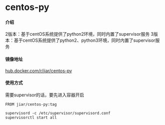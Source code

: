 # centos-py


#### 介绍
2版本：基于centOS系统提供了python2环境，同时内置了supervisor服务
3版本：基于centOS系统提供了python2、python3环境，同时内置了supervisor服务

#### 镜像地址
[hub.docker.com/r/jiar/centos-py](https://hub.docker.com/r/jiar/centos-py)

#### 使用方式
需要supervisor的话，要先进入容器开启
```
FROM jiar/centos-py:tag

supervisord -c /etc/supervisor/supervisord.conf
supervisorctl start all
```
